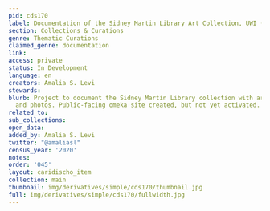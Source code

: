 ```yaml
---
pid: cds170
label: Documentation of the Sidney Martin Library Art Collection, UWI (Cave Hill Campus)
section: Collections & Curations
genre: Thematic Curations
claimed_genre: documentation
link:
access: private
status: In Development
language: en
creators: Amalia S. Levi
stewards:
blurb: Project to document the Sidney Martin Library collection with archival material
  and photos. Public-facing omeka site created, but not yet activated.
related_to:
sub_collections:
open_data:
added_by: Amalia S. Levi
twitter: "@amaliasl"
census_year: '2020'
notes:
order: '045'
layout: caridischo_item
collection: main
thumbnail: img/derivatives/simple/cds170/thumbnail.jpg
full: img/derivatives/simple/cds170/fullwidth.jpg
---
```

